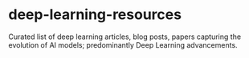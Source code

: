 # deep-learning-resources
Curated list of deep learning articles, blog posts, papers capturing the evolution of AI models; predominantly Deep Learning advancements.
